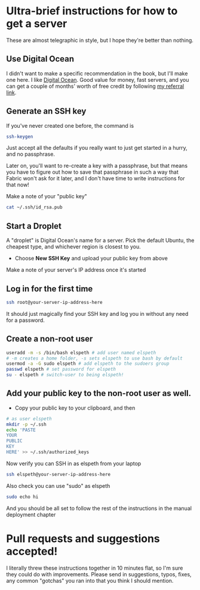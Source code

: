 # Ultra-brief instructions for how to get a server

These are almost telegraphic in style, but I hope they're better than
nothing.

## Use Digital Ocean

I didn't want to make a specific recommendation in the book, but I'll make
one here. I like [Digital Ocean](https://m.do.co/c/876844cd6b2e).  Good value
for money, fast servers, and you can get a couple of months' worth of free
credit by following [my referral link](https://m.do.co/c/876844cd6b2e).


## Generate an SSH key

If you've never created one before, the command is

```bash
ssh-keygen
```

Just accept all the defaults if you really want to just get started in a hurry,
and no passphrase.

Later on, you'll want to re-create a key with a passphrase, but that means
you have to figure out how to save that passphrase in such a way that Fabric
won't ask for it later, and I don't have time to write instructions for that
now!

Make a note of your "public key"

```bash
cat ~/.ssh/id_rsa.pub
```



## Start a Droplet

A "droplet" is Digital Ocean's name for a server.  Pick the default Ubuntu,
the cheapest type, and whichever region is closest to you.

* Choose **New SSH Key** and upload your public key from above

Make a note of your server's IP address once it's started


## Log in for the first time


```bash
ssh root@your-server-ip-address-here
```

It should just magically find your SSH key and log you in without any
need for a password.


## Create a non-root user

```bash
useradd -m -s /bin/bash elspeth # add user named elspeth 
# -m creates a home folder, -s sets elspeth to use bash by default
usermod -a -G sudo elspeth # add elspeth to the sudoers group
passwd elspeth # set password for elspeth
su - elspeth # switch-user to being elspeth!
```


## Add your public key to the non-root user as well.

* Copy your public key to your clipboard, and then


```bash
# as user elspeth
mkdir -p ~/.ssh
echo 'PASTE
YOUR
PUBLIC
KEY
HERE' >> ~/.ssh/authorized_keys
```

Now verify you can SSH in as elspeth from your laptop


```bash
ssh elspeth@your-server-ip-address-here
```

Also check you can use "sudo" as elspeth

```bash
sudo echo hi
```

And you should be all set to follow the rest of the instructions in 
the manual deployment chapter


# Pull requests and suggestions accepted!

I literally threw these instructions together in 10 minutes flat, so I'm 
sure they could do with improvements.  Please send in suggestions, typos,
fixes, any common "gotchas" you ran into that you think I should mention.



